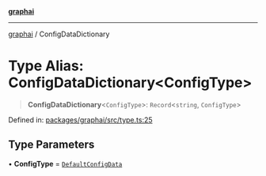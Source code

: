[**graphai**](../README.md)

***

[graphai](../globals.md) / ConfigDataDictionary

# Type Alias: ConfigDataDictionary\<ConfigType\>

> **ConfigDataDictionary**\<`ConfigType`\>: `Record`\<`string`, `ConfigType`\>

Defined in: [packages/graphai/src/type.ts:25](https://github.com/kawamataryo/graphai/blob/dd469fabd8a117a70d995bd5597c959177f9738c/packages/graphai/src/type.ts#L25)

## Type Parameters

• **ConfigType** = [`DefaultConfigData`](DefaultConfigData.md)
